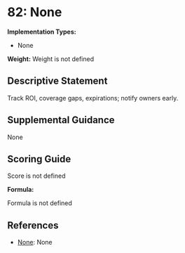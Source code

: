 # 82: None

**Implementation Types:**

- None

**Weight:** Weight is not defined

## Descriptive Statement

Track ROI, coverage gaps, expirations; notify owners early.

## Supplemental Guidance

None

## Scoring Guide

Score is not defined

**Formula:**

Formula is not defined

## References

- [None](None): None
